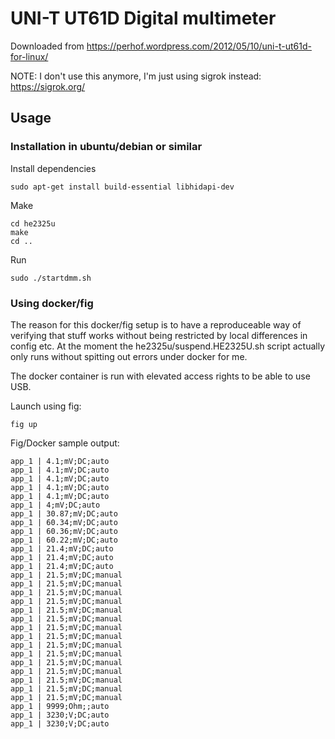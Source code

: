 # UNI-T UT61D Digital multimeter

Downloaded from https://perhof.wordpress.com/2012/05/10/uni-t-ut61d-for-linux/

NOTE: I don't use this anymore, I'm just using sigrok instead: https://sigrok.org/

## Usage

### Installation in ubuntu/debian or similar

Install dependencies

``` shell
sudo apt-get install build-essential libhidapi-dev
```

Make

``` shell
cd he2325u
make
cd ..
```

Run

``` shell
sudo ./startdmm.sh

```

### Using docker/fig

The reason for this docker/fig setup is to have a reproduceable way of
verifying that stuff works without being restricted by local differences in
config etc. At the moment the he2325u/suspend.HE2325U.sh script actually only
runs without spitting out errors under docker for me.

The docker container is run with elevated access rights to be able to use USB.

Launch using fig:

``` shell
fig up
```

Fig/Docker sample output:

```
app_1 | 4.1;mV;DC;auto
app_1 | 4.1;mV;DC;auto
app_1 | 4.1;mV;DC;auto
app_1 | 4.1;mV;DC;auto
app_1 | 4.1;mV;DC;auto
app_1 | 4;mV;DC;auto
app_1 | 30.87;mV;DC;auto
app_1 | 60.34;mV;DC;auto
app_1 | 60.36;mV;DC;auto
app_1 | 60.22;mV;DC;auto
app_1 | 21.4;mV;DC;auto
app_1 | 21.4;mV;DC;auto
app_1 | 21.4;mV;DC;auto
app_1 | 21.5;mV;DC;manual
app_1 | 21.5;mV;DC;manual
app_1 | 21.5;mV;DC;manual
app_1 | 21.5;mV;DC;manual
app_1 | 21.5;mV;DC;manual
app_1 | 21.5;mV;DC;manual
app_1 | 21.5;mV;DC;manual
app_1 | 21.5;mV;DC;manual
app_1 | 21.5;mV;DC;manual
app_1 | 21.5;mV;DC;manual
app_1 | 21.5;mV;DC;manual
app_1 | 21.5;mV;DC;manual
app_1 | 21.5;mV;DC;manual
app_1 | 21.5;mV;DC;manual
app_1 | 21.5;mV;DC;manual
app_1 | 9999;Ohm;;auto
app_1 | 3230;V;DC;auto
app_1 | 3230;V;DC;auto
```
